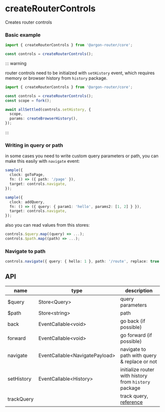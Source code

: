 # createRouterControls

Creates router controls

### Basic example

```ts
import { createRouterControls } from '@argon-router/core';

const controls = createRouterControls();
```

::: warning

router controls need to be initialzed with `setHistory` event, which requires memory or browser history from `history` package.

```ts
import { createRouterControls } from '@argon-router/core';

const controls = createRouterControls();
const scope = fork();

await allSettled(controls.setHistory, {
  scope,
  params: createBrowserHistory(),
});
```

:::

### Writing in query or path

in some cases you need to write custom query parameters or path, you can
make this easily with `navigate` event:

```ts
sample({
  clock: goToPage,
  fn: () => ({ path: '/page' }),
  target: controls.navigate,
});

sample({
  clock: addQuery,
  fn: () => ({ query: { param1: 'hello', params2: [1, 2] } }),
  target: controls.navigate,
});
```

also you can read values from this stores:

```ts
controls.$query.map((query) => ...);
controls.$path.map((path) => ...);
```

### Navigate to path

```ts
controls.navigate({ query: { hello: 1 }, path: '/route', replace: true });
```

## API

| name       | type                             | description                                           |
| ---------- | -------------------------------- | ----------------------------------------------------- |
| $query     | Store\<Query\>                   | query parameters                                      |
| $path      | Store\<string\>                  | path                                                  |
| back       | EventCallable\<void\>            | go back (if possible)                                 |
| forward    | EventCallable\<void\>            | go forward (if possible)                              |
| navigate   | EventCallable\<NavigatePayload\> | navigate to path with query & replace or not          |
| setHistory | EventCallable\<History\>         | initialize router with history from `history` package |
| trackQuery |                                  | track query, [reference](./track-query.md)            |
